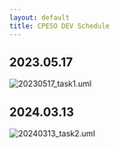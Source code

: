 ```yaml
---
layout: default
title: CPESO DEV Schedule
---
```


## 2023.05.17 

![20230517_task1.uml](https://minias.github.io/images/20230517_task1.png)

<!-- ![20230517_task1.uml](https://www.plantuml.com/plantuml/proxy?src=https://raw.githubusercontent.com/minias/minias.
github.io/master/public/uml/20230517_task1.uml) -->

## 2024.03.13

![20240313_task2.uml](https://minias.github.io/images/20240313_task2.png)
